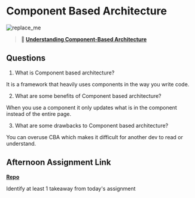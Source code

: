 # Component Based Architecture

![replace_me](https://codeworks.blob.core.windows.net/public/assets/img/illustrations/placeholder.svg)

> **📖 [Understanding Component-Based Architecture](https://codeworksacademy.com/fs-student-guide/resources/wk6/01-Component-Based-Architecture)**

## Questions

1. What is Component based architecture?

It is a framework that heavily uses components in the way you write code.

2. What are some benefits of Component based architecture?

When you use a component it only updates what is in the component instead of the entire page.

3. What are some drawbacks to Component based architecture?

You can overuse CBA which makes it difficult for another dev to read or understand.

## Afternoon Assignment Link

**[Repo](https://github.com/ChristineKlosterman/vue-playground)**

Identify at least 1 takeaway from today's assignment
